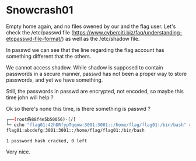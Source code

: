 # Snowcrash01

Empty home again, and no files owened by our and the flag user.
Let's check the /etc/passwd file (https://www.cyberciti.biz/faq/understanding-etcpasswd-file-format/) as well as the /etc/shadow file.

In passwd we can see that the line regarding the flag account has something different that the others.

We cannot access shadow. While shadow is supposed to contain passwords in a secure manner, passwd has not been a proper way to store passwords, and yet we have something.

Still, the passwords in passwd are encrypted, not encoded, so maybe this time john will help ?

Ok so there's none this time, is there something is passwd ?
```sh
┌──(root㉿88f4e5b50056)-[/]
└─ echo "flag01:42hDRfypTqqnw:3001:3001::/home/flag/flag01:/bin/bash" > passwd.txt ; john ./passwd.txt --show
flag01:abcdefg:3001:3001::/home/flag/flag01:/bin/bash

1 password hash cracked, 0 left
```
Very nice.